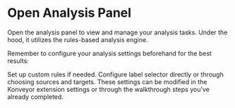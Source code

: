 # Open Analysis Panel

Open the analysis panel to view and manage your analysis tasks. Under the hood, it utilizes the rules-based analysis engine.

Remember to configure your analysis settings beforehand for the best results:

Set up custom rules if needed.
Configure label selector directly or through choosing sources and targets.
These settings can be modified in the Konveyor extension settings or through the walkthrough steps you've already completed.
